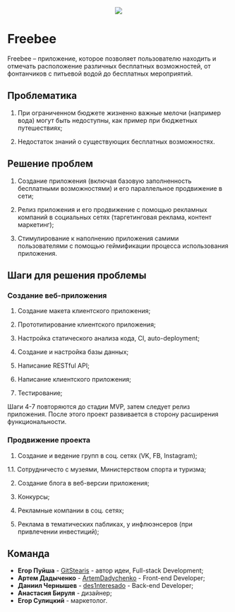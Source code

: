 <p align="center"> 
  <img src="https://lh6.googleusercontent.com/mCWEpEk5OwXmiy_vEZouILYXhJmHEwr14LGL4aqREl7ZZZen3pVyQ1W7aKkm8hULiaEUYxQtFuUCT426l0Bm=w1366-h662-rw">
</p>

# Freebee

Freebee – приложение, которое позволяет пользователю находить и отмечать расположение различных бесплатных возможностей, от фонтанчиков с питьевой водой до бесплатных мероприятий.

## Проблематика

1. При ограниченном бюджете жизненно важные мелочи (например вода) могут быть недоступны, как пример при бюджетных путешествиях;

2. Недостаток знаний о существующих бесплатных возможностях.

## Решение проблем

1. Создание приложения (включая базовую заполненность бесплатными возможностями) и его параллельное продвижение в сети;

2. Релиз приложения и его продвижение с помощью рекламных компаний в социальных сетях (таргетинговая реклама, контент маркетинг);

3. Стимулирование к наполнению приложения самими пользователями с помощью геймификации процесса использования приложения.

## Шаги для решения проблемы

### Создание веб-приложения

1. Создание макета клиентского приложения;

2. Прототипирование клиентского приложения;

3. Настройка статического анализа кода, CI, auto-deployment;

4. Создание и настройка базы данных;

5. Написание RESTful API;

6. Написание клиентского приложения;

7. Тестирование;

Шаги 4-7 повторяются до стадии MVP, затем следует релиз приложения. После этого проект развивается в сторону расширения функциональности.

### Продвижение проекта

1) Создание и ведение групп в соц. сетях (VK, FB, Instagram);

1.1. Сотрудничесто с музеями, Министерством спорта и туризма;

2) Создание блога в веб-версии приложения;

3) Конкурсы;

4) Рекламные компании в соц. сетях;

5) Реклама в тематических пабликах, у инфлюэнсеров (при привлечении инвестиций);

## Команда

* **Егор Пуйша** - [GitStearis](https://github.com/GitStearis) - автор идеи, Full-stack Development;
* **Артем Дадыченко** - [ArtemDadychenko](https://github.com/ArtemDadychenko) - Front-end Developer;
* **Даниил Чернышев** - [des1nteresado](https://github.com/des1nteresado) - Back-end Developer;
* **Анастасия Бируля** - дизайнер;
* **Егор Сулицкий** - маркетолог.


